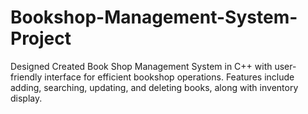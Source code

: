 # Bookshop-Management-System-Project
Designed Created Book Shop Management System in C++ with user-friendly interface for efficient bookshop operations. Features include adding, searching, updating, and deleting books, along with inventory display.
